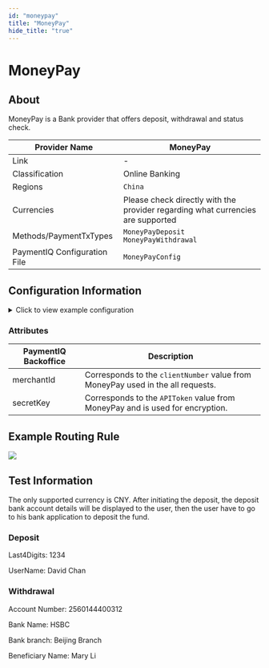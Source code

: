```yaml
--- 
id: "moneypay" 
title: "MoneyPay"
hide_title: "true"
--- 
```

# MoneyPay

## About
MoneyPay is a Bank provider that offers deposit, withdrawal and status check. 

| Provider Name                | MoneyPay                                                                        |
|------------------------------|---------------------------------------------------------------------------------|
| Link                         | -                                                                               |
| Classification               | Online Banking                                                                  |
| Regions                      | `China`                                                                         |
| Currencies                   | Please check directly with the provider regarding what currencies are supported |
| Methods/PaymentTxTypes       | `MoneyPayDeposit`<br/> `MoneyPayWithdrawal`                                     |
| PaymentIQ Configuration File | `MoneyPayConfig`                                                                |

## Configuration Information

<details>
<summary>Click to view example configuration</summary>
<br/>

```xml
<com.devcode.paymentiq.integration.moneypay.MoneyPayConfig>
   <enabled>true</enabled>
   <testMode>true</testMode>
     <width>600</width>
  <height>350</height>
  <accounts>
    <entry>
     <string>default</string>
     <account>
        <merchantId>??</merchantId>
        <secretKey>??</secretKey>
        <supportedCurrencies>CNY</supportedCurrencies>
     </account>
    </entry>
  </accounts>
  <redirectTemplateName>money_pay_bank_info_template</redirectTemplateName>
  <redirectUrl>${baseRedirectUrl}/api/moneypay/redirect/${ptx.txRefId}</redirectUrl>
  <callbackUrl>${baseCallbackUrl}/api/moneypay/callback</callbackUrl>
</com.devcode.paymentiq.integration.moneypay.MoneyPayConfig>
```
</details>

### Attributes

| PaymentIQ Backoffice | Description                                                                     |
|----------------------|---------------------------------------------------------------------------------|
| merchantId           | Corresponds to the `clientNumber` value from MoneyPay used in the all requests. |
| secretKey            | Corresponds to the `APIToken` value from MoneyPay and is used for encryption.   |

## Example Routing Rule

![](/img/providers/routing/moneypay.png)

## Test Information

The only supported currency is CNY.
After initiating the deposit, the deposit bank account details will be displayed to the user, then the user have to go to his bank application to deposit the fund. 

### Deposit
Last4Digits: 1234

UserName: David Chan

### Withdrawal

Account Number: 2560144400312

Bank Name: HSBC

Bank branch: Beijing Branch

Beneficiary Name: Mary Li


